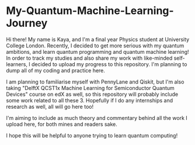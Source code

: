 # My-Quantum-Machine-Learning-Journey
Hi there! My name is Kaya, and I'm a final year Physics student at University College London. Recently, I decided to get more serious with my quantum ambitions, and learn quantum programming and quantum machine learning! In order to track my studies and also share my work with like-minded self-learners, I decided to upload my progress to this repository. I'm planning to dump all of my coding and practice here.

I am planning to familiarise myself with PennyLane and Qiskit, but I'm also taking "DelftX QCST1x Machine Learning for Semiconductor Quantum Devices" course on edX as well, so this repository will probably include some work related to all these 3. Hopefully if I do any internships and research as well, all will go here too!


I'm aiming to include as much theory and commentary behind all the work I upload here, for both mines and readers sake. 


I hope this will be helpful to anyone trying to learn quantum computing!
